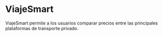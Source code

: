 # ViajeSmart
ViajeSmart permite a los usuarios comparar precios entre las principales plataformas de transporte privado.
